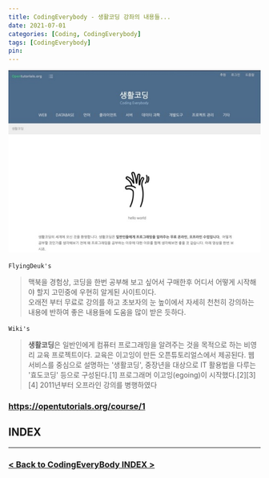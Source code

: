 ```yaml
---
title: CodingEverybody - 생활코딩 강좌의 내용들...
date: 2021-07-01
categories: [Coding, CodingEverybody]
tags: [CodingEverybody]
pin:
---
```


![everybody](/img/coding/everybody/codingeverybody.jpg)

`FlyingDeuk's`

> 맥북을 경험상, 코딩을 한번 공부해 보고 싶어서 구매한후 어디서 어떻게 시작해야 할지 고민중에 우현히 알게된 사이트이다. <br>
오래전 부터 무료로 강의를 하고 초보자의 눈 높이에서 자세히 천천히 강의하는 내용에 반하여 좋은 내용들에 도움을 많이 받은 듯하다.


`Wiki's`
> **생활코딩**은 일반인에게 컴퓨터 프로그래밍을 알려주는 것을 목적으로 하는 비영리 교육 프로젝트이다. 교육은 이고잉이 만든 오픈튜토리얼스에서 제공된다. 웹서비스를 중심으로 설명하는 '생활코딩', 중장년을 대상으로 IT 활용법을 다루는 '효도코딩' 등으로 구성된다.[1] 프로그래머 이고잉(egoing)이 시작했다.[2][3][4] 2011년부터 오프라인 강의를 병행하였다

### https://opentutorials.org/course/1

## INDEX


------------

### [< Back to CodingEveryBody INDEX >](/categories/codingeverybody/)